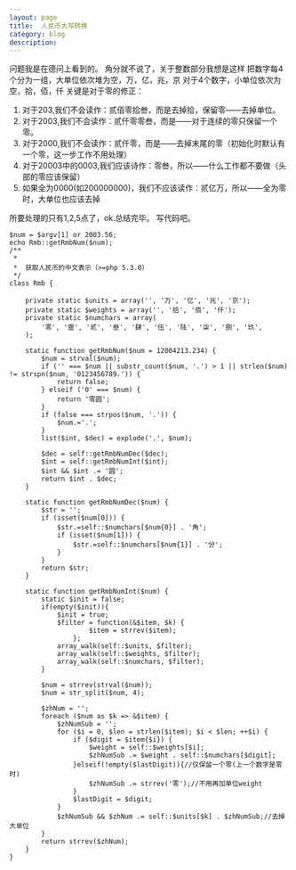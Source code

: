```yaml
---
layout: page
title:	人民币大写转换
category: blog
description: 
---
```




问题我是在德问上看到的。
角分就不说了，关于整数部分我想是这样
把数字每4个分为一组，大单位依次堆为空，万，亿，兆，京
对于4个数字，小单位依次为空，拾，佰，仟
关键是对于零的修正：

1. 对于203,我们不会读作：贰佰零拾叁，而是去掉拾，保留零——去掉单位。
2. 对于2003,我们不会读作：贰仟零零叁，而是——对于连续的零只保留一个零。
3. 对于2000,我们不会读作：贰仟零，而是——去掉末尾的零（初始化时默认有一个零，这一步工作不用处理）
4. 对于20003中的0003,我们应该诗作：零叁，所以——什么工作都不要做（头部的零应该保留）
5. 如果全为0000(如200000000)，我们不应该读作：贰亿万，所以——全为零时，大单位也应该去掉

所要处理的只有1,2,5点了，ok.总结完毕。
写代码吧。

	$num = $argv[1] or 2003.56;
	echo Rmb::getRmbNum($num);
	/**
	 *
	 * 	获取人民币的中文表示（>=php 5.3.0）
	 */
	class Rmb {

		private static $units = array('', '万', '亿', '兆', '京');
		private static $weights = array('', '拾', '佰', '仟');
		private static $numchars = array(
			'零', '壹', '贰', '叁', '肆', '伍', '陆', '柒', '捌', '玖',
		);

		static function getRmbNum($num = 12004213.234) {
			$num = strval($num);
			if ('' === $num || substr_count($num, '.') > 1 || strlen($num) != strspn($num, '0123456789.')) {
				return false;
			} elseif ('0' === $num) {
				return '零圆';
			}
			if (false === strpos($num, '.')) {
				$num.='.';
			}
			list($int, $dec) = explode('.', $num);

			$dec = self::getRmbNumDec($dec);
			$int = self::getRmbNumInt($int); 
			$int && $int .= '圆';
			return $int . $dec;
		}

		static function getRmbNumDec($num) {
			$str = '';
			if (isset($num[0])) {
				$str.=self::$numchars[$num{0}] . '角';
				if (isset($num[1])) {
					$str.=self::$numchars[$num{1}] . '分';
				}
			}
			return $str;
		}

		static function getRmbNumInt($num) {
			static $init = false;
			if(empty($init)){
				$init = true;
				$filter = function(&$item, $k) {
						$item = strrev($item);
					};
				array_walk(self::$units, $filter);
				array_walk(self::$weights, $filter);
				array_walk(self::$numchars, $filter);
			}
				
			$num = strrev(strval($num));
			$num = str_split($num, 4);

			$zhNum = '';
			foreach ($num as $k => &$item) {
				$zhNumSub = '';
				for ($i = 0, $len = strlen($item); $i < $len; ++$i) {
					if ($digit = $item{$i}) {
						$weight = self::$weights[$i];
						$zhNumSub .= $weight . self::$numchars[$digit];
					}elseif(!empty($lastDigit)){//仅保留一个零(上一个数字是零时)
						$zhNumSub .= strrev('零');//不用再加单位weight
					}
					$lastDigit = $digit;
				}
				$zhNumSub && $zhNum .= self::$units[$k] . $zhNumSub;//去掉大单位
			}
			return strrev($zhNum);
		}
	}


